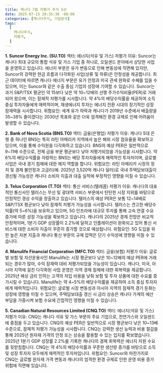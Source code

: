 ```yaml
---
title: 캐나다 7월 저평가 주식 5선
date: 2025-07-15 20:35:38 -08:00
categories: [캐나다주식, 기업분석]
tags:
  [
    캐나다주식,
    저평가,
  ]
---
```


**1. Suncor Energy Inc. (SU.TO)**
섹터: 에너지(석유 및 가스)
저평가 이유:
Suncor는 캐나다 최대 규모의 통합 석유 및 가스 기업 중 하나로, 오일샌드 분야에서 상당한 사업을 운영하고 있습니다. 에너지 부문은 유가 변동으로 인해 변동성에 직면해 있지만, Suncor의 강력한 현금 흐름과 다각화된 사업(상류 및 하류)은 안정성을 제공합니다. 최근 데이터에 따르면 캐나다 에너지 부문은 유가 안정과 미국 관세 완화로 수혜를 입을 수 있으며, 이는 Suncor와 같은 수출 중심 기업의 성장에 기여할 수 있습니다.
Suncor는 과거 S&P/TSX 평균인 약 15보다 낮은 약 10~12배의 선행 주가수익비율(PER)로 거래되어 왔으며, 이는 잠재적 저평가를 시사합니다.
약 4%의 배당수익률을 제공하여 소득 중심 투자자들에게 매력적이며, 재생에너지 투자는 에너지 전환 시대의 장기적인 성장 잠재력을 시사합니다.
위험요인: 세계 유가 하락과 캐나다가 2019년 수준에서 배출량을 35~38% 줄이겠다는 2030년 목표와 같은 더욱 엄격해진 환경 규제로 인해 어려움이 발생할 수 있습니다.


**2. Bank of Nova Scotia (BNS.TO)**
섹터: 금융(은행업)
저평가 이유:
캐나다 5대 은행 중 하나인 BNS는 특히 라틴 아메리카 지역에서 높은 해외 시장 점유율을 확보하고 있으며, 이를 통해 수익원을 다각화하고 있습니다. BNS의 예상 PER은 일반적으로 9~11배 수준으로, 전체 금융 부문 평균보다 낮아 저평가되었을 가능성을 시사합니다.
약 6%의 배당수익률을 자랑하는 BNS는 배당 투자자들에게 매력적인 투자처이며, 글로벌 사업은 국내 경기 침체에 대한 헤지 역할을 합니다.
위험요인: 라틴 아메리카 시장의 정치 및 경제 불안정과 고금리(예: 2025년 3,520억 캐나다 달러)로 국내 주택담보대출이 갱신될 가능성은 캐나다 소비자 지출과 대출 실적에 부정적인 영향을 미칠 수 있습니다.


**3. Telus Corporation (T.TO)**
섹터: 통신 서비스(텔레콤)
저평가 이유:
캐나다의 대표적인 통신사인 텔러스는 무선 및 광대역 서비스 부문에서 탄탄한 시장 지위를 바탕으로 안정적인 경상 수익을 창출하고 있습니다. 텔러스의 예상 PER은 보통 12~14배로 S&P/TSX 평균보다 낮아 잠재적 저평가 가능성을 시사합니다.
텔러스는 견고한 배당수익률(약 5~6%)을 보유하고 있으며, 5G 인프라에 대규모 투자를 통해 고속 연결 수요 증가에 따른 성장 가능성을 확보하고 있습니다.
캐나다의 2025년 경제 전망은 비교적 안정적이며, 1분기 GDP 성장률이 2.2%에 달하고 인플레이션이 완화되고 있어 통신 서비스에 대한 소비자 지출이 꾸준히 증가할 것으로 예상됩니다.
위험요인: 5G 도입을 위한 높은 자본 지출과 캐나다 통신 부문의 규제 압력은 단기 수익성에 영향을 미칠 수 있습니다.


**4. Manulife Financial Corporation (MFC.TO)**
섹터: 금융(보험)
저평가 이유:
글로벌 보험 및 자산운용사인 Manulife는 시장 평균보다 낮은 10~12배의 예상 PER에 거래되는 경우가 많아, 수익 잠재력 대비 저평가되었을 가능성이 있습니다.
캐나다, 미국, 아시아 지역에 걸친 다각화된 사업 운영은 지역 경제 침체에 대한 회복력을 제공합니다. 2025년 예상 금리 인하는 고객의 차입 비용을 낮춰 보험 및 투자 상품에 대한 수요를 증가시킬 수 있습니다. 
Manulife는 약 4~5%의 배당수익률을 제공하여 소득 중심 투자자에게 매력적입니다.
위험요인: 글로벌 시장 변동성과 아시아 지역의 잠재적 경기 둔화는 성장에 영향을 미칠 수 있으며, 주택담보대출 갱신 시 금리 상승은 캐나다 가계의 예산 부담을 가중시켜 보험 수요에 간접적인 영향을 미칠 수 있습니다.


**5. Canadian Natural Resources Limited (CNQ.TO)**
섹터: 에너지(석유 및 가스)
저평가 이유:
CNQ는 캐나다 석유 및 가스 부문의 주요 기업으로, 천연가스와 오일샌드에 중점을 두고 있습니다. CNQ의 예상 PER은 일반적으로 시장 평균보다 낮은 10~13배 수준으로, 잠재적 저평가 가능성을 시사합니다.
CNQ는 강력한 생산 능력과 비용 절감을 통해 2025년 원자재 가격의 안정 또는 상승을 활용할 수 있는 입지를 확보했습니다. 2025년 1분기 GDP 성장률 2.2%를 기록한 캐나다의 경제 회복력은 에너지 자원 수요를 뒷받침합니다.
CNQ는 약 4%의 배당수익률과 꾸준한 생산량 증가를 바탕으로 소득 및 성장 투자자 모두에게 매력적인 투자처입니다.
위험요인: Suncor와 마찬가지로 CNQ는 글로벌 원자재 가격 변동과 캐나다의 엄격한 환경 규제로 인한 운영 비용 증가 위험에 직면해 있습니다.
